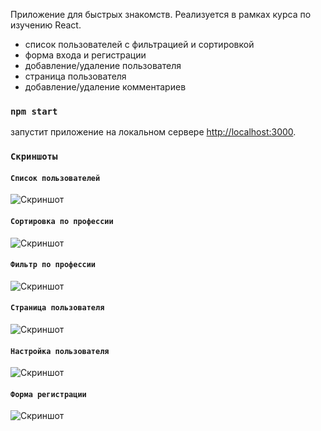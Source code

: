 
Приложение для быстрых знакомств. 
Реализуется в рамках курса по изучению React.

- список пользователей с фильтрацией и сортировкой
- форма входа и регистрации
- добавление/удаление пользователя
- страница пользователя
- добавление/удаление комментариев

### `npm start`
запустит приложение на локальном сервере [http://localhost:3000](http://localhost:3000).

### `Скриншоты`

#### `Список пользователей`
![Скриншот](https://i.ibb.co/brY0ByB/localhost-3000-login-2.png)

#### `Сортировка по профессии`
![Скриншот](https://i.ibb.co/zsbZRLS/localhost-3000-login-4.png)

#### `Фильтр по профессии`
![Скриншот](https://i.ibb.co/5Y29T9G/localhost-3000-login-3.png)

#### `Страница пользователя`
![Скриншот](https://i.ibb.co/BPvZBRp/localhost-3000-login-7.png)

#### `Настройка пользователя`
![Скриншот](https://i.ibb.co/Qkb4Qtj/localhost-3000-login-6.png)

#### `Форма регистрации`
![Скриншот](https://i.ibb.co/3Wm1b3q/localhost-3000-login-1.png)

